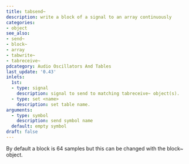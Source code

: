 ```yaml
---
title: tabsend~
description: write a block of a signal to an array continuously
categories:
- object
see_also:
- send~
- block~
- array
- tabwrite~
- tabreceive~
pdcategory: Audio Oscillators And Tables
last_update: '0.43'
inlets:
  1st:
  - type: signal
    description: signal to send to matching tabreceive~ object(s).
  - type: set <name>
    description: set table name.
arguments:
  - type: symbol
    description: send symbol name 
  default: empty symbol
draft: false
---
```

By default a block is 64 samples but this can be changed with the block~ object.